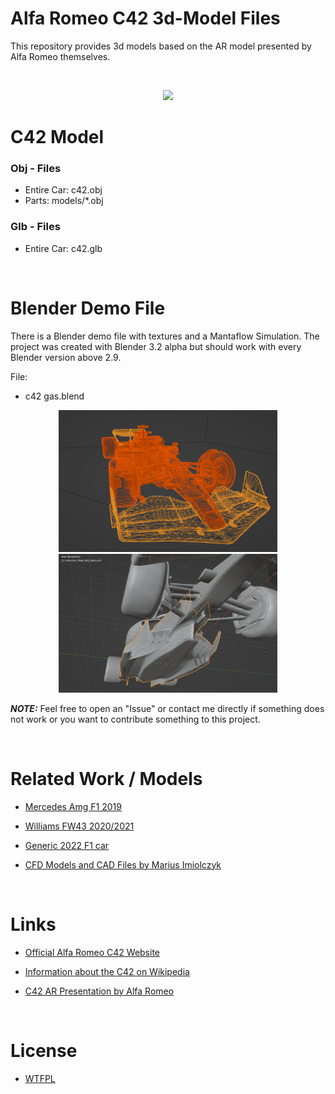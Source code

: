 # Alfa Romeo C42 3d-Model Files
This repository provides 3d models based on the AR model presented by Alfa Romeo themselves.

<br>

<p align="center">
<img src="docs/prev3.gif" />
</p>

C42 Model
=======

### Obj - Files
- Entire Car: c42.obj
- Parts: models/*.obj

### Glb - Files
- Entire Car: c42.glb

<br>

Blender Demo File
=======
There is a Blender demo file with textures and a Mantaflow Simulation. The project was created with Blender 3.2 alpha but should work with every Blender version above 2.9.

File: 
- c42 gas.blend

<p align="center">
<img width="350px" src="docs/prev2.png" />
<img width="350px" src="docs/prev1.png" />
</p>

**_NOTE:_** Feel free to open an "Issue" or contact me directly if something does not work or you want to contribute something to this project.

<br>

Related Work / Models
=======
- [Mercedes Amg F1 2019](https://www.reddit.com/r/F1Technical/comments/mhi126/comment/gszq7g0/?utm_source=share&utm_medium=web2x&context=3)

- [Williams FW43 2020/2021](https://www.reddit.com/r/formula1/comments/lxaihc/comment/gplxdjj/?utm_source=share&utm_medium=web2x&context=3)

- [Generic 2022 F1 car](https://sketchfab.com/3d-models/f1-2022-generic-car-26bed686f20c4a05bb1ff2de3145ca78)

- [CFD Models and CAD Files by Marius Imiolczyk](https://grabcad.com/marius.imiolczyk-1/models)

<br>


Links
=======
- [Official Alfa Romeo C42 Website](https://www.sauber-group.com/motorsport/formula-1/c42/)

- [Information about the C42 on Wikipedia](https://en.wikipedia.org/wiki/Alfa_Romeo_C42)

- [C42 AR Presentation by Alfa Romeo](https://viewer.jig.space/?p=0003&jig=1OeRwjw7&shad=1)

<br>

License
======
- [WTFPL](LICENSE.md)
